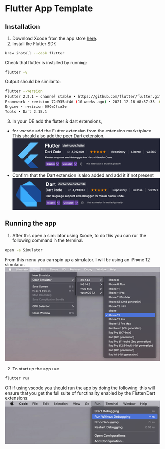 # Flutter App Template

## Installation

1. Download Xcode from the app store [here](https://apps.apple.com/us/app/xcode/id497799835?mt=12).
2. Install the Flutter SDK 
```bash
brew install --cask flutter
```
Check that flutter is installed by running:
```bash
flutter -v
```
Output should be similar to: 
```bash
flutter --version
Flutter 2.8.1 • channel stable • https://github.com/flutter/flutter.git
Framework • revision 77d935af4d (10 weeks ago) • 2021-12-16 08:37:33 -0800
Engine • revision 890a5fca2e
Tools • Dart 2.15.1
```
3. In your IDE add the flutter & dart extensions, 
- for vscode add the Flutter extension from the extension marketplace. This should also add the peer Dart extension.
![Open Simulator Menu](/images/flutter-ext.png?raw=true)
- Confirm that the Dart extension is also added and add it if not present
![Open Simulator Menu](/images/dart-ext.png?raw=true)

## Running the app

1. After this open a simulator using Xcode, to do this you can run the following command in the terminal.
```bash
open -a Simulator
```
From this menu you can spin up a simulator. I will be using an iPhone 12 simulator.
![Open Simulator Menu](/images/simulator-select.png?raw=true)

2. To start up the app use
```bash
flutter run
``` 
OR if using vscode you should run the app by doing the following, this will ensure that you get the full suite of functinality enabled by the Flutter/Dart extensions:
![Open Simulator Menu](/images/run-app.png?raw=true)